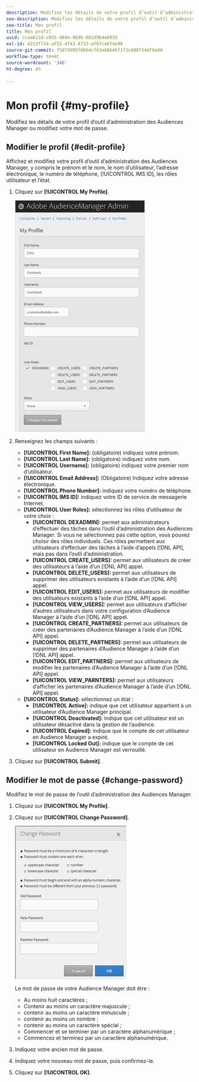 ```yaml
---
description: Modifiez les détails de votre profil d’outil d’administration des Audiences Manager ou modifiez votre mot de passe.
seo-description: Modifiez les détails de votre profil d’outil d’administration des Audiences Manager ou modifiez votre mot de passe.
seo-title: Mon profil
title: Mon profil
uuid: ccaa611d-c855-484e-9696-081d9b4e0935
exl-id: d213f734-af52-4f43-8733-af67ce6f4e98
source-git-commit: f5d74995f0664cf63e68b46f1f3c608f34df0e80
workflow-type: tm+mt
source-wordcount: '346'
ht-degree: 4%

---
```


# Mon profil {#my-profile}

Modifiez les détails de votre profil d’outil d’administration des Audiences Manager ou modifiez votre mot de passe.

<!-- c_my_profile.xml -->

## Modifier le profil {#edit-profile}

Affichez et modifiez votre profil d’outil d’administration des Audiences Manager, y compris le prénom et le nom, le nom d’utilisateur, l’adresse électronique, le numéro de téléphone, [!UICONTROL IMS ID], les rôles utilisateur et l’état.

<!-- t_edit_profile.xml -->

1. Cliquez sur **[!UICONTROL My Profile]**.

   ![Résultat de l’étape](assets/profile.png)

2. Renseignez les champs suivants :
   * **[!UICONTROL First Name]:**  (obligatoire) indiquez votre prénom.
   * **[!UICONTROL Last Name]:**  (obligatoire) indiquez votre nom.
   * **[!UICONTROL Username]:**  (obligatoire) indiquez votre premier nom d’utilisateur.
   * **[!UICONTROL Email Address]:**  (Obligatoire) Indiquez votre adresse électronique.
   * **[!UICONTROL Phone Number]:** indiquez votre numéro de téléphone.
   * **[!UICONTROL IMS ID]:** indiquez votre ID de service de messagerie Internet.
   * **[!UICONTROL User Roles]:** sélectionnez les rôles d’utilisateur de votre choix :
      * **[!UICONTROL DEXADMIN]:** permet aux administrateurs d’effectuer des tâches dans l’outil d’administration des Audiences Manager. Si vous ne sélectionnez pas cette option, vous pouvez choisir des rôles individuels. Ces rôles permettent aux utilisateurs d’effectuer des tâches à l’aide d’appels [!DNL API], mais pas dans l’outil d’administration.
      * **[!UICONTROL CREATE_USERS]:** permet aux utilisateurs de créer des utilisateurs à l’aide d’un  [!DNL API] appel.
      * **[!UICONTROL DELETE_USERS]:** permet aux utilisateurs de supprimer des utilisateurs existants à l’aide d’un  [!DNL API] appel.
      * **[!UICONTROL EDIT_USERS]:** permet aux utilisateurs de modifier des utilisateurs existants à l’aide d’un  [!DNL API] appel.
      * **[!UICONTROL VIEW_USERS]:** permet aux utilisateurs d’afficher d’autres utilisateurs dans votre configuration d’Audience Manager à l’aide d’un  [!DNL API] appel.
      * **[!UICONTROL CREATE_PARTNERS]:** permet aux utilisateurs de créer des partenaires d’Audience Manager à l’aide d’un  [!DNL API] appel.
      * **[!UICONTROL DELETE_PARTNERS]:** permet aux utilisateurs de supprimer des partenaires d’Audience Manager à l’aide d’un  [!DNL API] appel.
      * **[!UICONTROL EDIT_PARTNERS]:** permet aux utilisateurs de modifier les partenaires d’Audience Manager à l’aide d’un  [!DNL API] appel.
      * **[!UICONTROL VIEW_PARNTERS]:** permet aux utilisateurs d’afficher les partenaires d’Audience Manager à l’aide d’un  [!DNL API] appel.
   * **[!UICONTROL Status]:**  sélectionnez un état :
      * **[!UICONTROL Active]:** indique que cet utilisateur appartient à un utilisateur d’Audience Manager principal.
      * **[!UICONTROL Deactivated]:** indique que cet utilisateur est un utilisateur désactivé dans la gestion de l’audience.
      * **[!UICONTROL Expired]:** indique que le compte de cet utilisateur en Audience Manager a expiré.
      * **[!UICONTROL Locked Out]:** indique que le compte de cet utilisateur en Audience Manager est verrouillé.
3. Cliquez sur **[!UICONTROL Submit]**.

## Modifier le mot de passe {#change-password}

Modifiez le mot de passe de l’outil d’administration des Audiences Manager.

<!-- t_change_password.xml -->

1. Cliquez sur **[!UICONTROL My Profile]**.
1. Cliquez sur **[!UICONTROL Change Password]**.

   ![](assets/change_password.png)

   Le mot de passe de votre Audience Manager doit être :

   * Au moins huit caractères ;
   * Contenir au moins un caractère majuscule ;
   * contenir au moins un caractère minuscule ;
   * contenir au moins un nombre ;
   * contenir au moins un caractère spécial ;
   * Commencer et se terminer par un caractère alphanumérique ;
   * Commencez et terminez par un caractère alphanumérique.

1. Indiquez votre ancien mot de passe.
1. Indiquez votre nouveau mot de passe, puis confirmez-le.
1. Cliquez sur **[!UICONTROL OK]**.
